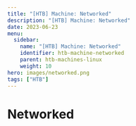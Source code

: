 ```yaml
---
title: "[HTB] Machine: Networked"
description: "[HTB] Machine: Networked"
date: 2023-06-23
menu:
  sidebar:
    name: "[HTB] Machine: Networked"
    identifier: htb-machine-networked
    parent: htb-machines-linux
    weight: 10
hero: images/networked.png
tags: ["HTB"]
---
```


# Networked